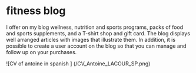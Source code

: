 # fitness blog 

I offer on my blog wellness, nutrition and sports programs, packs of food and sports supplements, and a T-shirt shop and gift card. The blog displays well arranged articles with images that illustrate them. In addition, it is possible to create a user account on the blog so that you can manage and follow up on your purchases.


![CV of antoine in spanish ] (/CV_Antoine_LACOUR_SP.png)
